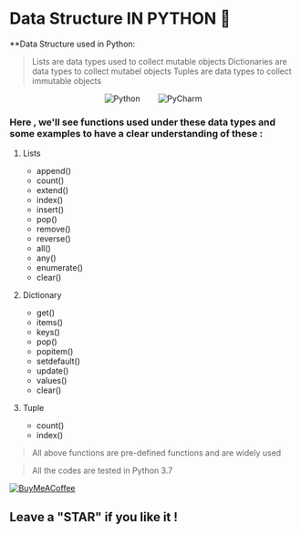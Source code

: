 # Data Structure IN PYTHON :purple_heart:

**Data Structure used in Python:
> Lists are data types used to collect mutable objects
> Dictionaries are data types to collect mutabel objects
> Tuples are data types to collect immutable objects

<div align="center">
  
  ![Python](https://img.shields.io/badge/Language-python-3670A0?style=for-the-badge&logo=python&logoColor=ffdd54) 
  &nbsp;&nbsp;&nbsp;&nbsp;&nbsp;&nbsp;
  ![PyCharm](https://img.shields.io/badge/IDE-pycharm-143?style=for-the-badge&logo=pycharm&logoColor=black&color=black&labelColor=green)
</div>

### Here , we'll see functions used under these data types and some examples to have a clear understanding of these :

1. Lists
   * append()
   * count()
   * extend()
   * index()
   * insert()
   * pop()
   * remove()
   * reverse()
   * all()
   * any()
   * enumerate()
   * clear()
   
2. Dictionary
   * get()
   * items()
   * keys()
   * pop()
   * popitem()
   * setdefault()
   * update()
   * values()
   * clear()
   
3. Tuple
   * count()
   * index()
   

> All above functions are pre-defined functions and are widely used

> All the codes are tested in Python 3.7 
> 
<a href="https://buymeacoffee.com/nitinkumar">![BuyMeACoffee](https://img.shields.io/badge/Buy%20Me%20a%20Coffee-ffdd00?style=for-the-badge&logo=buy-me-a-coffee&logoColor=black)</a>

## Leave a "STAR" if you like it !

